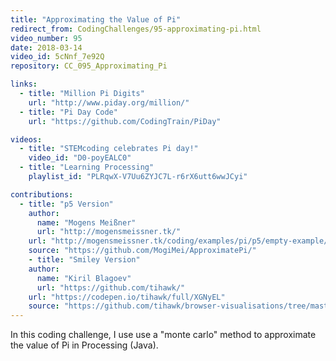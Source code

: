 ```yaml
---
title: "Approximating the Value of Pi"
redirect_from: CodingChallenges/95-approximating-pi.html
video_number: 95
date: 2018-03-14
video_id: 5cNnf_7e92Q
repository: CC_095_Approximating_Pi

links:
  - title: "Million Pi Digits"
    url: "http://www.piday.org/million/"
  - title: "Pi Day Code"
    url: "https://github.com/CodingTrain/PiDay"

videos:
  - title: "STEMcoding celebrates Pi day!"
    video_id: "D0-poyEALC0"
  - title: "Learning Processing"
    playlist_id: "PLRqwX-V7Uu6ZYJC7L-r6rX6utt6wwJCyi"

contributions:
  - title: "p5 Version"
    author:
      name: "Mogens Meißner"
      url: "http://mogensmeissner.tk/"
    url: "http://mogensmeissner.tk/coding/examples/pi/p5/empty-example/index.html"
    source: "https://github.com/MogiMei/ApproximatePi/"
    - title: "Smiley Version"
    author:
      name: "Kiril Blagoev"
      url: "https://github.com/tihawk/"
    url: "https://codepen.io/tihawk/full/XGNyEL"
    source: "https://github.com/tihawk/browser-visualisations/tree/master/public/simple-sampling"
---
```


In this coding challenge, I use use a "monte carlo" method to approximate the value of Pi in Processing (Java).
